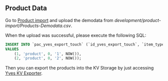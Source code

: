 ## Product Data

Go to [Product import](http://zed-development.project-yz.de/product/import) and upload the demodata from
*development/product-import/Products-Demodata.csv*.

When the upload was successful, please execute the following SQL:

```SQL
INSERT INTO `pac_yves_export_touch` (`id_yves_export_touch`, `item_type`, `item_event`, `item_id`, `touched`)
VALUES
    (1, 'product', 0, '1', NOW()),
    (2, 'product', 0, '2', NOW());
```

Then you can export the products into the KV Storage by just accessing [Yves KV Exporter](http://zed-development.project-yz.de/yves-export/cronjob/export-key-value).
